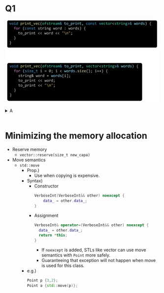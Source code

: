 # Q1
![](../images/exam_prep/final/11_001.png)

<details>
  <summary>A</summary>
  <p>
    Down. <br>
    Assigning `string word` is costly. Use reference instead.  
  </p>
</details>

<br>


# Minimizing the memory allocation
  - Reserve memory
    - `vector::reserve(size_t new_capa)`
  - Move semantics
    - `std::move`
      - Prop.)
        - Use when copying is expensive.
      - Syntax)
        - Constructor
          ```cpp
          VerboseInt(VerboseInt&& other) noexcept {
              data_ = other.data_;
          }
          ```
        - Assignment
          ```cpp
          VerboseInt& operator=(VerboseInt&& other) noexcept {
            data_ = other.data_;
            return *this;
          }
          ```
          - If `noexcept` is added, STLs like vector can use move semantics with `Point` more safely.
          - Guaranteeing that exception will not happen when move is used for this class.
      - e.g.)
        ```cpp
        Point p {3,2};
        Point a {std::move(p)};
        ```